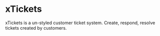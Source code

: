 xTickets
========

xTickets is a un-styled customer ticket system. Create, respond, resolve tickets created by customers.
